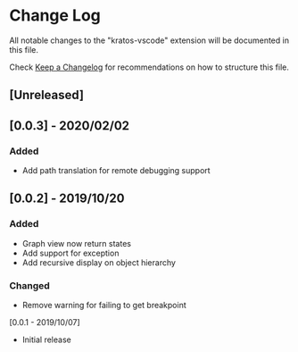 # Change Log

All notable changes to the "kratos-vscode" extension will be documented in this file.

Check [Keep a Changelog](http://keepachangelog.com/) for recommendations on how to structure this file.


## [Unreleased]
## [0.0.3] - 2020/02/02
### Added
- Add path translation for remote debugging support


## [0.0.2] - 2019/10/20
### Added
- Graph view now return states
- Add support for exception
- Add recursive display on object hierarchy

### Changed
- Remove warning for failing to get breakpoint

[0.0.1 - 2019/10/07]
- Initial release
